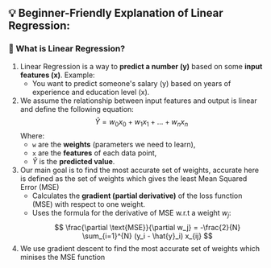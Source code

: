 ## 💡 Beginner-Friendly Explanation of Linear Regression:

### 🎯 What is Linear Regression?

1. Linear Regression is a way to **predict a number (y)** based on some **input features (x)**.
    Example:
    * You want to predict someone's salary (y) based on years of experience and education level (x).
2. We assume the relationship between input features and output is linear and define the following equation:
    $$
    \hat{Y} = w_0x_0 + w_1x_1 + \dots + w_nx_n
    $$
    Where:
    * `w` are the **weights** (parameters we need to learn),
    * `x` are the **features** of each data point,
    * $\hat{Y}$ is the **predicted value**.
3. Our main goal is to find the most accurate set of weights, accurate here is defined as the set of weights which gives the least Mean Squared Error (MSE)
    * Calculates the **gradient (partial derivative)** of the loss function (MSE) with respect to one weight.
    * Uses the formula for the derivative of MSE w\.r.t a weight $w_j$:
    $$
    \frac{\partial \text{MSE}}{\partial w_j} = -\frac{2}{N} \sum_{i=1}^{N} (y_i - \hat{y}_i) x_{ij}
    $$
4. We use gradient descent to find the most accurate set of weights which minises the MSE function
